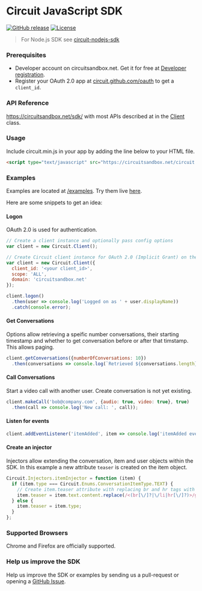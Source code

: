 Circuit JavaScript SDK
======================

[![GitHub release](https://img.shields.io/github/release/circuit/circuit-js-sdk.svg)](https://github.com/circuit/circuit-js-sdk)
[![License](https://img.shields.io/badge/License-Apache%202.0-blue.svg)](https://opensource.org/licenses/Apache-2.0)

> For Node.js SDK see [circuit-nodejs-sdk](https://github.com/circuit/circuit-nodejs-sdk)



### Prerequisites
* Developer account on circuitsandbox.net. Get it for free at [Developer registration](https://www.circuit.com/web/developers/registration).
* Register your OAuth 2.0 app at [circuit.github.com/oauth](https://circuit.github.com/oauth) to get a `client_id`.

### API Reference
https://circuitsandbox.net/sdk/ with most APIs described at in the [Client](https://circuitsandbox.net/sdk/classes/Client.html) class.


### Usage
Include circuit.min.js in your app by adding the line below to your HTML file.

```html
<script type="text/javascript" src="https://circuitsandbox.net/circuit.min.js"></script>`
```

### Examples
Examples are located at [/examples](/examples). Try them live [here](https://rawgit.com/circuit/js-sdk/master/index.html).

Here are some snippets to get an idea:

#### Logon
OAuth 2.0 is used for authentication.
```javascript
// Create a client instance and optionally pass config options
var client = new Circuit.Client();

// Create Circuit client instance for OAuth 2.0 (Implicit Grant) on the sandbox system
var client = new Circuit.Client({
  client_id: '<your client_id>',
  scope: 'ALL',
  domain: 'circuitsandbox.net'
});

client.logon()
  .then(user => console.log('Logged on as ' + user.displayName))
  .catch(console.error);
```

#### Get Conversations
Options allow retrieving a speific number conversations, their starting timestamp and whether to get conversation before or after that timstamp. This allows paging.
```javascript
client.getConversations({numberOfConversations: 10})
  .then(conversations => console.log(`Retrieved ${conversations.length} conversations`))
```

#### Call Conversations
Start a video call with another user. Create conversation is not yet existing.
```javascript
client.makeCall('bob@company.com', {audio: true, video: true}, true)
  .then(call => console.log('New call: ', call));
```

#### Listen for events
```javascript
client.addEventListener('itemAdded', item => console.log('itemAdded event received:', item));
```

#### Create an injector
Injectors allow extending the conversation, item and user objects within the SDK.
In this example a new attribute `teaser` is created on the item object.
```javascript
Circuit.Injectors.itemInjector = function (item) {
  if (item.type === Circuit.Enums.ConversationItemType.TEXT) {
    // Create item.teaser attribute with replacing br and hr tags with a space
    item.teaser = item.text.content.replace(/<(br[\/]?|\/li|hr[\/]?)>/gi, ' ');
  } else {
    item.teaser = item.type;
  }
};
```

### Supported Browsers
Chrome and Firefox are officially supported.

### Help us improve the SDK
Help us improve the SDK or examples by sending us a pull-request or opening a [GitHub Issue](https://github.com/circuit/circuit-js-sdk/issues/new).
